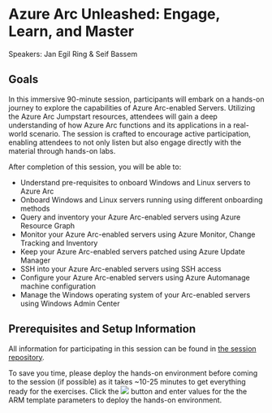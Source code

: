 # Azure Arc Unleashed: Engage, Learn, and Master

Speakers: Jan Egil Ring & Seif Bassem

## Goals

In this immersive 90-minute session, participants will embark on a hands-on journey to explore the capabilities of Azure Arc-enabled Servers. Utilizing the Azure Arc Jumpstart resources, attendees will gain a deep understanding of how Azure Arc functions and its applications in a real-world scenario. The session is crafted to encourage active participation, enabling attendees to not only listen but also engage directly with the material through hands-on labs.

After completion of this session, you will be able to:

- Understand pre-requisites to onboard Windows and Linux servers to Azure Arc
- Onboard Windows and Linux servers running using different onboarding methods
- Query and inventory your Azure Arc-enabled servers using Azure Resource Graph
- Monitor your Azure Arc-enabled servers using Azure Monitor, Change Tracking and Inventory
- Keep your Azure Arc-enabled servers patched using Azure Update Manager
- SSH into your Azure Arc-enabled servers using SSH access
- Configure your Azure Arc-enabled servers using Azure Automanage machine configuration
- Manage the Windows operating system of your Arc-enabled servers using Windows Admin Center

## Prerequisites and Setup Information

All information for participating in this session can be found in [the session repository](https://aka.ms/arc-follow-along).

To save you time, please deploy the hands-on environment before coming to the session (if possible) as it takes ~10-25 minutes to get everything ready for the exercises. Click the <a href="https://portal.azure.com/#create/Microsoft.Template/uri/https%3A%2F%2Fraw.githubusercontent.com%2FAzure%2Farc_jumpstart_levelup%2Fpsconfeu%2Fazure_arc_servers_jumpstart%2FARM%2Fazuredeploy.json" target="_blank"><img src="https://aka.ms/deploytoazurebutton"/></a> button and enter values for the the ARM template parameters to deploy the hands-on environment.
